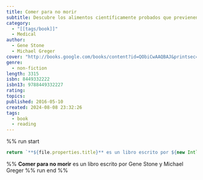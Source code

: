 ```yaml
---
title: Comer para no morir
subtitle: Descubre los alimentos científicamente probados que previenen y curan enfermedades
category:
  - "[[tags/book]]"
  - Medical
author:
  - Gene Stone
  - Michael Greger
cover: "http://books.google.com/books/content?id=QObiCwAAQBAJ&printsec=frontcover&img=1&zoom=1&edge=curl&source=gbs_api"
genre:
  - non-fiction
length: 3315
isbn: 8449332222
isbn13: 9788449332227
rating: 
topics: 
published: 2016-05-10
created: 2024-08-08 23:32:26
tags:
  - book
  - reading
---
```

%% run start
```ts
return `**${file.properties.title}** es un libro escrito por ${new Intl.ListFormat("es").format(file.properties.author)}`
``` 
%%
**Comer para no morir** es un libro escrito por Gene Stone y Michael Greger
%% run end %%